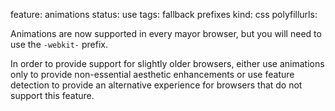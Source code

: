 feature: animations
status: use
tags: fallback prefixes
kind: css
polyfillurls:

Animations are now supported in every mayor browser, but you will need to use the `-webkit-` prefix.

In order to provide support for slightly older browsers, either use animations only to provide non-essential aesthetic enhancements or use feature detection to provide an alternative experience for browsers that do not support this feature.
